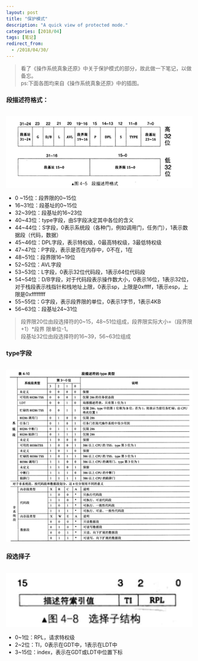 ```yaml
---
layout: post
title: "保护模式"
description: "A quick view of protected mode."
categories: [2018/04]
tags: [笔记]
redirect_from:
  - /2018/04/30/
---
```


> 看了《操作系统真象还原》中关于保护模式的部分，故此做一下笔记，以做备忘。  
> ps:下面各图均来自《操作系统真象还原》中的插图。

### 段描述符格式：

&emsp;&emsp;&emsp;![descriptor](https://raw.githubusercontent.com/lm0963/lm0963.github.io/master/assets/images/screenshots/段描述符.png)

* 0 ~15位：段界限的0~15位
* 16~31位：段基址的0~15位
* 32~39位：段基址的16~23位
* 40~43位：type字段，由S字段决定其中各位的含义
* 44~44位：S字段，0表示系统段（各种门，例如调用门，任务门），1表示数据段（代码，数据）
* 45~46位：DPL字段，表示特权级，0最高特权级，3最低特权级
* 47~47位：P字段，表示是否在内存中，0不在，1在
* 48~51位：段界限16~19位
* 52~52位：AVL字段
* 53~53位：L字段，0表示32位代码段，1表示64位代码段
* 54~54位：D/B字段，对于代码段表示操作数大小，0表示16位，1表示32位，对于栈段表示栈指针和栈地址上限，0表示sp，上限是0xffff，1表示esp，上限是0xffffffff
* 55~55位：G字段，表示段界限的单位，0表示1字节，1表示4KB
* 56~63位：段基址24~31位  

> 段界限20位由段选择符的0~15，48~51位组成，段界限实际大小=（段界限+1）\*段界
限单位-1。  
> 段基址32位由段选择符的16~39，56~63位组成

### type字段

&emsp;&emsp;&emsp;![descriptor\_type](https://raw.githubusercontent.com/lm0963/lm0963.github.io/master/assets/images/screenshots/descriptor_type.png)

### 段选择子

&emsp;&emsp;&emsp;![descriptor\_type](https://raw.githubusercontent.com/lm0963/lm0963.github.io/master/assets/images/screenshots/selector.png)

* 0~1位：RPL，请求特权级
* 2~2位：TI，0表示在GDT中，1表示在LDT中
* 3~15位：index，表示在GDT或LDT中位置下标